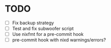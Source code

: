 # TODO

- [ ] Fix backup strategy
- [ ] Test and fix subwoofer script
- [ ] Use nixfmt for a pre-commit hook
- [ ] pre-commit hook with nixd warnings/errors?
